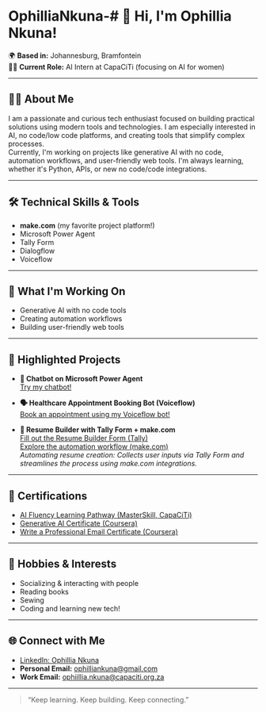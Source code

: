 # OphilliaNkuna-# 👋 Hi, I'm Ophillia Nkuna!

🌍 **Based in:** Johannesburg, Bramfontein  
👩‍💻 **Current Role:** AI Intern at CapaCiTi (focusing on AI for women)

---

## 👩‍🎓 About Me

I am a passionate and curious tech enthusiast focused on building practical solutions using modern tools and technologies. I am especially interested in AI, no code/low code platforms, and creating tools that simplify complex processes.  
Currently, I'm working on projects like generative AI with no code, automation workflows, and user-friendly web tools. I'm always learning, whether it's Python, APIs, or new no code/code integrations.

---

## 🛠️ Technical Skills & Tools

- **make.com** (my favorite project platform!)
- Microsoft Power Agent
- Tally Form
- Dialogflow
- Voiceflow

---

## 🚀 What I'm Working On

- Generative AI with no code tools
- Creating automation workflows
- Building user-friendly web tools

---

## 🌟 Highlighted Projects

- **🤖 Chatbot on Microsoft Power Agent**  
  [Try my chatbot!](https://copilotstudio.microsoft.com/environments/Default-a3f14f21-237f-4028-b978-425eb768a716/bots/crac2_agent1/canvas?__version__=2&enableFileAttachment=true)

- **🗣️ Healthcare Appointment Booking Bot (Voiceflow)**  
  [Book an appointment using my Voiceflow bot!](https://creator.voiceflow.com/prototype/68258bfbf0bf73b7df88b795)

- **📄 Resume Builder with Tally Form + make.com**  
  [Fill out the Resume Builder Form (Tally)](https://tally.so/r/3yp648)  
  [Explore the automation workflow (make.com)](https://eu2.make.com/1937556/scenarios/5653564/edit)  
  *Automating resume creation: Collects user inputs via Tally Form and streamlines the process using make.com integrations.*

---

## 🏅 Certifications

- [AI Fluency Learning Pathway (MasterSkill, CapaCiTi)](https://capeitinitiative-my.sharepoint.com/:b:/g/personal/ophiillia_nkuna_capaciti_org_za/ESv0eX-33YxApv5U1rJ1lFABO7L99zawugsGXhAXHpAoIQ?e=T1XvcP)
- [Generative AI Certificate (Coursera)](https://coursera.org/share/4752e16002aa87ea707fdcf84d613e70)
- [Write a Professional Email Certificate (Coursera)](https://coursera.org/share/88f362c9332df483cf92b73794cac238)

---

## 🧩 Hobbies & Interests

- Socializing & interacting with people
- Reading books
- Sewing
- Coding and learning new tech!

---

## 🌐 Connect with Me

- [LinkedIn: Ophillia Nkuna](https://www.linkedin.com/in/ophillia-nkuna)
- **Personal Email:** ophilliankuna@gmail.com
- **Work Email:** ophiillia.nkuna@capaciti.org.za

---

> “Keep learning. Keep building. Keep connecting.”
